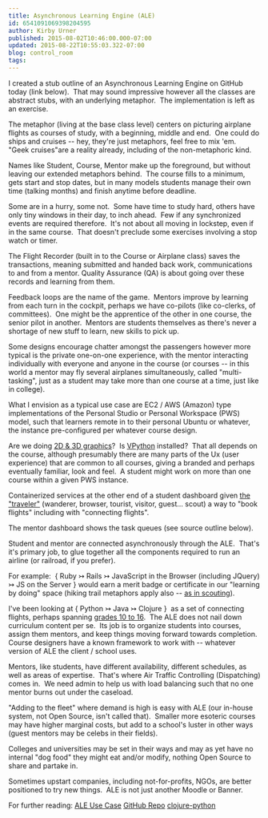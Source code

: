 ```yaml
---
title: Asynchronous Learning Engine (ALE)
id: 6541091069398204595
author: Kirby Urner
published: 2015-08-02T10:46:00.000-07:00
updated: 2015-08-22T10:55:03.322-07:00
blog: control_room
tags: 
---
```


[](https://www.flickr.com/photos/kirbyurner/17304692495/in/album-72157654417641521/)

I created a stub outline of an Asynchronous Learning Engine on GitHub today (link below).  That may sound impressive however all the classes are abstract stubs, with an underlying metaphor.  The implementation is left as an exercise.

The metaphor (living at the base class level) centers on picturing airplane flights as courses of study, with a beginning, middle and end.  One could do ships and cruises -- hey, they're just metaphors, feel free to mix 'em.  "Geek cruises"are a reality already, including of the non-metaphoric kind.

Names like Student, Course, Mentor make up the foreground, but without leaving our extended metaphors behind.  The course fills to a minimum, gets start and stop dates, but in many models students manage their own time (talking months) and finish anytime before deadline.

Some are in a hurry, some not.  Some have time to study hard, others have only tiny windows in their day, to inch ahead.  Few if any synchronized events are required therefore.  It's not about all moving in lockstep, even if in the same course.  That doesn't preclude some exercises involving a stop watch or timer.

The Flight Recorder (built in to the Course or Airplane class) saves the transactions, meaning submitted and handed back work, communications to and from a mentor. Quality Assurance (QA) is about going over these records and learning from them.

[](https://www.flickr.com/photos/kirbyurner/20014016398/in/album-72157654417641521/)

Feedback loops are the name of the game.  Mentors improve by learning from each turn in the cockpit, perhaps we have co-pilots (like co-clerks, of committees).  One might be the apprentice of the other in one course, the senior pilot in another.  Mentors are students themselves as there's never a shortage of new stuff to learn, new skills to pick up.

Some designs encourage chatter amongst the passengers however more typical is the private one-on-one experience, with the mentor interacting individually with everyone and anyone in the course (or courses -- in this world a mentor may fly several airplanes simultaneously, called "multi-tasking", just as a student may take more than one course at a time, just like in college).

What I envision as a typical use case are EC2 / AWS (Amazon) type implementations of the Personal Studio or Personal Workspace (PWS) model, such that learners remote in to their personal Ubuntu or whatever, the instance pre-configured per whatever course design.

Are we doing [2D & 3D graphics](http://mybizmo.blogspot.com/2015/08/stem-carbon-as-theme.html)?  Is [VPython](http://vpython.org/) installed?  That all depends on the course, although presumably there are many parts of the Ux (user experience) that are common to all courses, giving a branded and perhaps eventually familiar, look and feel.  A student might work on more than one course within a given PWS instance.

Containerized services at the other end of a student dashboard given [the "traveler"](http://mybizmo.blogspot.com/2010/02/learning-on-line.html) (wanderer, browser, tourist, visitor, guest... scout) a way to "book flights" including with "connecting flights".

The mentor dashboard shows the task queues (see source outline below).

Student and mentor are connected asynchronously through the ALE.  That's it's primary job, to glue together all the components required to run an airline (or railroad, if you prefer).

For example:  { Ruby
                        ↣ Rails 
                        ↣ JavaScript in the Browser (including JQuery) 
                        ↣ JS on the Server } would earn a merit badge or certificate in our "learning by doing" space (hiking trail metaphors apply also -- [as in scouting](http://mathforum.org/kb/message.jspa?messageID=9748346)).

I've been looking at { Python ↣ Java ↣ Clojure }  as a set of connecting flights, perhaps spanning [grades 10 to 16](https://mail.python.org/pipermail/edu-sig/2015-August/011290.html).  The ALE does not nail down curriculum content per se.  Its job is to organize students into courses, assign them mentors, and keep things moving forward towards completion.  Course designers have a known framework to work with -- whatever version of ALE the client / school uses.  

Mentors, like students, have different availability, different schedules, as well as areas of expertise.  That's where Air Traffic Controlling (Dispatching) comes in.  We need admin to help us with load balancing such that no one mentor burns out under the caseload.  

"Adding to the fleet" where demand is high is easy with ALE (our in-house system, not Open Source, isn't called that).  Smaller more esoteric courses may have higher marginal costs, but add to a school's luster in other ways (guest mentors may be celebs in their fields).

Colleges and universities may be set in their ways and may as yet have no internal 
"dog food" they might eat and/or modify, nothing Open Source to share and partake in.  

Sometimes upstart companies, 
including not-for-profits, NGOs, are better positioned to try new 
things.  ALE is not just another Moodle or Banner.  

For further reading:
[ALE Use Case](http://worldgame.blogspot.com/2015/07/pws-personal-workspace.html)
[GitHub Repo](https://github.com/4dsolutions/async_learning_engine)
[clojure-python](https://clojars.org/clojure-python)